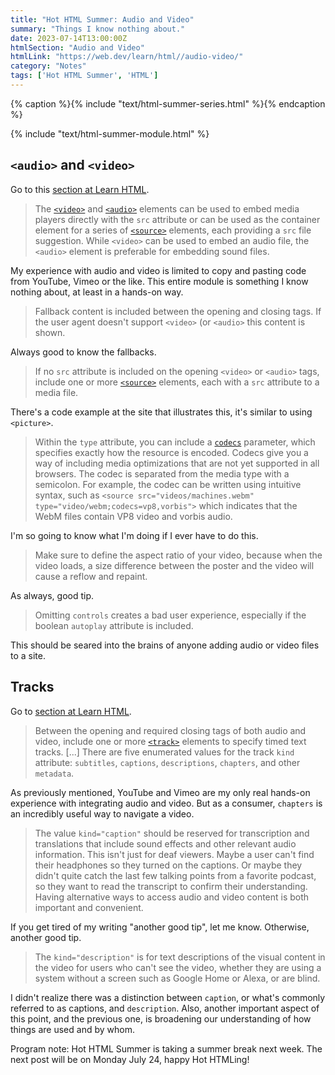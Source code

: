 ```yaml
---
title: "Hot HTML Summer: Audio and Video"
summary: "Things I know nothing about."
date: 2023-07-14T13:00:00Z
htmlSection: "Audio and Video"
htmlLink: "https://web.dev/learn/html//audio-video/"
category: "Notes"
tags: ['Hot HTML Summer', 'HTML']
---
```

{% caption %}{% include "text/html-summer-series.html" %}{% endcaption %}

{% include "text/html-summer-module.html" %}

## `<audio>` and `<video>`

Go to this [section at Learn HTML](https://web.dev/learn/html/audio-video/#audio_and_video).

> The [`<video>`](https://developer.mozilla.org/docs/Web/HTML/Element/video) and [`<audio>`](https://developer.mozilla.org/docs/Web/HTML/Element/audio) elements can be used to embed media players directly with the `src` attribute or can be used as the container element for a series of [`<source>`](https://developer.mozilla.org/docs/Web/HTML/Element/source) elements, each providing a `src` file suggestion. While `<video>` can be used to embed an audio file, the `<audio>` element is preferable for embedding sound files.

My experience with audio and video is limited to copy and pasting code from YouTube, Vimeo or the like. This entire module is something I know nothing about, at least in a hands-on way.

> Fallback content is included between the opening and closing tags. If the user agent doesn't support `<video>` (or `<audio>` this content is shown.

Always good to know the fallbacks.

> If no `src` attribute is included on the opening `<video>` or `<audio>` tags, include one or more [`<source>`](https://developer.mozilla.org/docs/Web/HTML/Element/source) elements, each with a `src` attribute to a media file.

There's a code example at the site that illustrates this, it's similar to using `<picture>`. 

> Within the `type` attribute, you can include a [`codecs`](https://developer.mozilla.org/docs/Web/Media/Formats/codecs_parameter) parameter, which specifies exactly how the resource is encoded. Codecs give you a way of including media optimizations that are not yet supported in all browsers. The codec is separated from the media type with a semicolon. For example, the codec can be written using intuitive syntax, such as `<source src="videos/machines.webm" type="video/webm;codecs=vp8,vorbis">` which indicates that the WebM files contain VP8 video and vorbis audio.

I'm so going to know what I'm doing if I ever have to do this.

> Make sure to define the aspect ratio of your video, because when the video loads, a size difference between the poster and the video will cause a reflow and repaint.

As always, good tip.

> Omitting `controls` creates a bad user experience, especially if the boolean `autoplay` attribute is included.

This should be seared into the brains of anyone adding audio or video files to a site.

## Tracks

Go to [section at Learn HTML](https://web.dev/learn/html/audio-video/#tracks).

> Between the opening and required closing tags of both audio and video, include one or more [`<track>`](https://developer.mozilla.org/docs/Web/HTML/Element/track) elements to specify timed text tracks. [...] There are five enumerated values for the track `kind` attribute: `subtitles`, `captions`, `descriptions`, `chapters`, and other `metadata`.

As previously mentioned, YouTube and Vimeo are my only real hands-on experience with integrating audio and video. But as a consumer, `chapters` is an incredibly useful way to navigate a video.

> The value `kind="caption"` should be reserved for transcription and translations that include sound effects and other relevant audio information. This isn't just for deaf viewers. Maybe a user can't find their headphones so they turned on the captions. Or maybe they didn't quite catch the last few talking points from a favorite podcast, so they want to read the transcript to confirm their understanding. Having alternative ways to access audio and video content is both important and convenient.

If you get tired of my writing "another good tip", let me know. Otherwise, another good tip.

> The `kind="description"` is for text descriptions of the visual content in the video for users who can't see the video, whether they are using a system without a screen such as Google Home or Alexa, or are blind.

I didn't realize there was a distinction between `caption`, or what's commonly referred to as captions, and `description`. Also, another important aspect of this point, and the previous one, is broadening our understanding of how things are used and by whom. 

Program note: Hot HTML Summer is taking a summer break next week. The next post will be on Monday July 24, happy Hot HTMLing!


